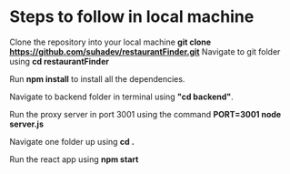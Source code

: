 # Steps to follow in local machine

Clone the repository into your local machine
    **git clone https://github.com/suhadev/restaurantFinder.git**
    Navigate to git folder using **cd restaurantFinder**
 
 Run **npm install** to install all the dependencies.
 
 Navigate to backend folder in terminal using **"cd backend"**.
 
 Run the proxy server in port 3001 using the command **PORT=3001 node server.js**
 
 Navigate one folder up using **cd .**
 
 Run the react app using **npm start**
